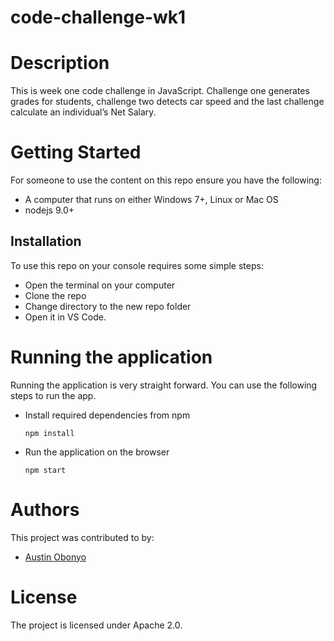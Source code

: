 # code-challenge-wk1

# Description
This is week one code challenge in JavaScript. Challenge one generates grades for students, challenge two detects car speed and the last challenge calculate an individual’s Net Salary.

#  Getting Started
For someone to use the content on this repo ensure you have the following:
- A computer that runs on either Windows 7+, Linux or Mac OS
- nodejs 9.0+

## Installation
To use this repo on your console requires some simple steps:

- Open the terminal on your computer
- Clone the repo
- Change directory to the new repo folder
- Open it in VS Code.

# Running the application

Running the application is very straight forward. You can use the following steps to run the app.

- Install required dependencies from npm

      npm install
- Run the application on the browser

      npm start
# Authors
This project was contributed to by:
- [Austin Obonyo](https://github.com/Austinjnr)

# License
The project is licensed under Apache 2.0.